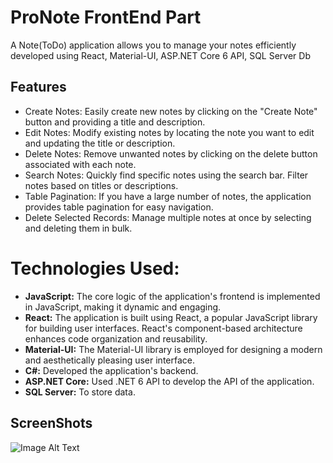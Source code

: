 # ProNote FrontEnd Part

A Note(ToDo) application allows you to manage your notes efficiently developed using React, Material-UI, ASP.NET Core 6 API, SQL Server Db


## Features

- Create Notes: Easily create new notes by clicking on the "Create Note" button and providing a title and description.
- Edit Notes: Modify existing notes by locating the note you want to edit and updating the title or description.
- Delete Notes: Remove unwanted notes by clicking on the delete button associated with each note.
- Search Notes: Quickly find specific notes using the search bar. Filter notes based on titles or descriptions.
- Table Pagination: If you have a large number of notes, the application provides table pagination for easy navigation.
- Delete Selected Records: Manage multiple notes at once by selecting and deleting them in bulk.

# Technologies Used:
- **JavaScript:** The core logic of the application's frontend is implemented in JavaScript, making it dynamic and engaging.
- **React:** The application is built using React, a popular JavaScript library for building user interfaces. React's component-based architecture enhances code organization and reusability.
- **Material-UI:** The Material-UI library is employed for designing a modern and aesthetically pleasing user interface.
- **C#:** Developed the application's backend.
- **ASP.NET Core:** Used .NET 6 API to develop the API of the application.
- **SQL Server:** To store data.

## ScreenShots
![Image Alt Text](https://drive.google.com/file/d/1Jra4rdsHDS0sXRiFmZmi9bRT_Re_iuIL/view?usp=sharing)
